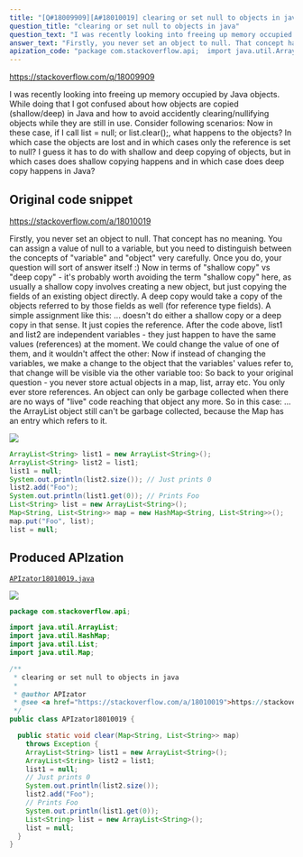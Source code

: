 ```yaml
---
title: "[Q#18009909][A#18010019] clearing or set null to objects in java"
question_title: "clearing or set null to objects in java"
question_text: "I was recently looking into freeing up memory occupied by Java objects. While doing that I got confused about how objects are copied (shallow/deep) in Java and how to avoid accidently clearing/nullifying objects while they are still in use. Consider following scenarios: Now in these case, if I call list = null; or list.clear();, what happens to the objects? In which case the objects are lost and in which cases only the reference is set to null? I guess it has to do with shallow and deep copying of objects, but in which cases does shallow copying happens and in which case does deep copy happens in Java?"
answer_text: "Firstly, you never set an object to null. That concept has no meaning. You can assign a value of null to a variable, but you need to distinguish between the concepts of \"variable\" and \"object\" very carefully. Once you do, your question will sort of answer itself :) Now in terms of \"shallow copy\" vs \"deep copy\" - it's probably worth avoiding the term \"shallow copy\" here, as usually a shallow copy involves creating a new object, but just copying the fields of an existing object directly. A deep copy would take a copy of the objects referred to by those fields as well (for reference type fields). A simple assignment like this: ... doesn't do either a shallow copy or a deep copy in that sense. It just copies the reference. After the code above, list1 and list2 are independent variables - they just happen to have the same values (references) at the moment. We could change the value of one of them, and it wouldn't affect the other: Now if instead of changing the variables, we make a change to the object that the variables' values refer to, that change will be visible via the other variable too: So back to your original question - you never store actual objects in a map, list, array etc. You only ever store references. An object can only be garbage collected when there are no ways of \"live\" code reaching that object any more. So in this case: ... the ArrayList object still can't be garbage collected, because the Map has an entry which refers to it."
apization_code: "package com.stackoverflow.api;  import java.util.ArrayList; import java.util.HashMap; import java.util.List; import java.util.Map;  /**  * clearing or set null to objects in java  *  * @author APIzator  * @see <a href=\"https://stackoverflow.com/a/18010019\">https://stackoverflow.com/a/18010019</a>  */ public class APIzator18010019 {    public static void clear(Map<String, List<String>> map)     throws Exception {     ArrayList<String> list1 = new ArrayList<String>();     ArrayList<String> list2 = list1;     list1 = null;     // Just prints 0     System.out.println(list2.size());     list2.add(\"Foo\");     // Prints Foo     System.out.println(list1.get(0));     List<String> list = new ArrayList<String>();     list = null;   } }"
---
```


https://stackoverflow.com/q/18009909

I was recently looking into freeing up memory occupied by Java objects. While doing that I got confused about how objects are copied (shallow/deep) in Java and how to avoid accidently clearing/nullifying objects while they are still in use.
Consider following scenarios:
Now in these case, if I call list = null; or list.clear();, what happens to the objects? In which case the objects are lost and in which cases only the reference is set to null?
I guess it has to do with shallow and deep copying of objects, but in which cases does shallow copying happens and in which case does deep copy happens in Java?



## Original code snippet

https://stackoverflow.com/a/18010019

Firstly, you never set an object to null. That concept has no meaning. You can assign a value of null to a variable, but you need to distinguish between the concepts of &quot;variable&quot; and &quot;object&quot; very carefully. Once you do, your question will sort of answer itself :)
Now in terms of &quot;shallow copy&quot; vs &quot;deep copy&quot; - it&#x27;s probably worth avoiding the term &quot;shallow copy&quot; here, as usually a shallow copy involves creating a new object, but just copying the fields of an existing object directly. A deep copy would take a copy of the objects referred to by those fields as well (for reference type fields). A simple assignment like this:
... doesn&#x27;t do either a shallow copy or a deep copy in that sense. It just copies the reference. After the code above, list1 and list2 are independent variables - they just happen to have the same values (references) at the moment. We could change the value of one of them, and it wouldn&#x27;t affect the other:
Now if instead of changing the variables, we make a change to the object that the variables&#x27; values refer to, that change will be visible via the other variable too:
So back to your original question - you never store actual objects in a map, list, array etc. You only ever store references. An object can only be garbage collected when there are no ways of &quot;live&quot; code reaching that object any more. So in this case:
... the ArrayList object still can&#x27;t be garbage collected, because the Map has an entry which refers to it.

<div class="code-logo"><img src="/stackoverflow.png" /></div>

```java
ArrayList<String> list1 = new ArrayList<String>();
ArrayList<String> list2 = list1;
list1 = null;
System.out.println(list2.size()); // Just prints 0
list2.add("Foo");
System.out.println(list1.get(0)); // Prints Foo
List<String> list = new ArrayList<String>();
Map<String, List<String>> map = new HashMap<String, List<String>>();
map.put("Foo", list);
list = null;
```

## Produced APIzation

[`APIzator18010019.java`](https://github.com/pasqualesalza/apization-temp/raw/main/data/search/APIzator18010019.java)

<div class="code-logo"><img src="/apizator.png" /></div>

```java
package com.stackoverflow.api;

import java.util.ArrayList;
import java.util.HashMap;
import java.util.List;
import java.util.Map;

/**
 * clearing or set null to objects in java
 *
 * @author APIzator
 * @see <a href="https://stackoverflow.com/a/18010019">https://stackoverflow.com/a/18010019</a>
 */
public class APIzator18010019 {

  public static void clear(Map<String, List<String>> map)
    throws Exception {
    ArrayList<String> list1 = new ArrayList<String>();
    ArrayList<String> list2 = list1;
    list1 = null;
    // Just prints 0
    System.out.println(list2.size());
    list2.add("Foo");
    // Prints Foo
    System.out.println(list1.get(0));
    List<String> list = new ArrayList<String>();
    list = null;
  }
}

```